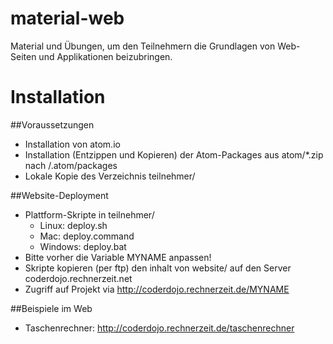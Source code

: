 material-web
============

Material und Übungen, um den Teilnehmern die Grundlagen von Web-Seiten und Applikationen beizubringen.

# Installation

##Voraussetzungen
- Installation von atom.io
- Installation (Entzippen und Kopieren) der Atom-Packages aus atom/*.zip nach <userdir>/.atom/packages
- Lokale Kopie des Verzeichnis teilnehmer/

##Website-Deployment
- Plattform-Skripte in teilnehmer/
  - Linux: deploy.sh
  - Mac: deploy.command
  - Windows: deploy.bat
- Bitte vorher die Variable MYNAME anpassen!
- Skripte kopieren (per ftp) den inhalt von website/ auf den Server coderdojo.rechnerzeit.net
- Zugriff auf Projekt via http://coderdojo.rechnerzeit.de/MYNAME

##Beispiele im Web
- Taschenrechner: http://coderdojo.rechnerzeit.de/taschenrechner
